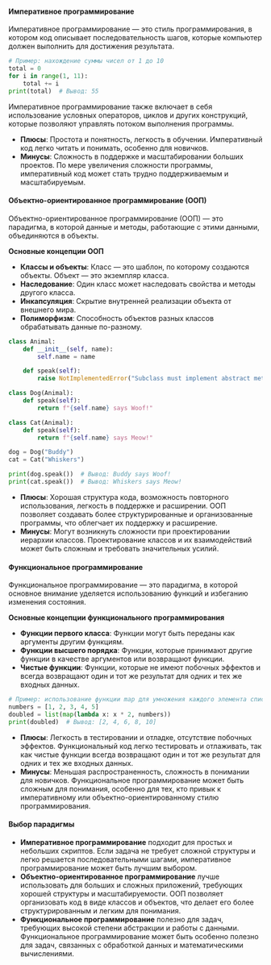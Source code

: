 #### Императивное программирование
Императивное программирование — это стиль программирования, в котором код описывает последовательность шагов, которые компьютер должен выполнить для достижения результата.
```python
# Пример: нахождение суммы чисел от 1 до 10
total = 0
for i in range(1, 11):
    total += i
print(total)  # Вывод: 55
```
Императивное программирование также включает в себя использование условных операторов, циклов и других конструкций, которые позволяют управлять потоком выполнения программы.
- **Плюсы**: Простота и понятность, легкость в обучении. Императивный код легко читать и понимать, особенно для новичков.
- **Минусы**: Сложность в поддержке и масштабировании больших проектов. По мере увеличения сложности программы, императивный код может стать трудно поддерживаемым и масштабируемым.
#### Объектно-ориентированное программирование (ООП)
Объектно-ориентированное программирование (ООП) — это парадигма, в которой данные и методы, работающие с этими данными, объединяются в объекты.

**Основные концепции ООП**
- **Классы и объекты**: Класс — это шаблон, по которому создаются объекты. Объект — это экземпляр класса.
- **Наследование**: Один класс может наследовать свойства и методы другого класса.
- **Инкапсуляция**: Скрытие внутренней реализации объекта от внешнего мира.
- **Полиморфизм**: Способность объектов разных классов обрабатывать данные по-разному.
```python
class Animal:
    def __init__(self, name):
        self.name = name

    def speak(self):
        raise NotImplementedError("Subclass must implement abstract method")

class Dog(Animal):
    def speak(self):
        return f"{self.name} says Woof!"

class Cat(Animal):
    def speak(self):
        return f"{self.name} says Meow!"

dog = Dog("Buddy")
cat = Cat("Whiskers")

print(dog.speak())  # Вывод: Buddy says Woof!
print(cat.speak())  # Вывод: Whiskers says Meow!
```
- **Плюсы**: Хорошая структура кода, возможность повторного использования, легкость в поддержке и расширении. ООП позволяет создавать более структурированные и организованные программы, что облегчает их поддержку и расширение.
- **Минусы**: Могут возникнуть сложности при проектировании иерархии классов. Проектирование классов и их взаимодействий может быть сложным и требовать значительных усилий.
#### Функциональное программирование
Функциональное программирование — это парадигма, в которой основное внимание уделяется использованию функций и избеганию изменения состояния.

**Основные концепции функционального программирования**
- **Функции первого класса**: Функции могут быть переданы как аргументы другим функциям.
- **Функции высшего порядка**: Функции, которые принимают другие функции в качестве аргументов или возвращают функции.
- **Чистые функции**: Функции, которые не имеют побочных эффектов и всегда возвращают один и тот же результат для одних и тех же входных данных.
```python
# Пример: использование функции map для умножения каждого элемента списка на 2
numbers = [1, 2, 3, 4, 5]
doubled = list(map(lambda x: x * 2, numbers))
print(doubled)  # Вывод: [2, 4, 6, 8, 10]
```
- **Плюсы**: Легкость в тестировании и отладке, отсутствие побочных эффектов. Функциональный код легко тестировать и отлаживать, так как чистые функции всегда возвращают один и тот же результат для одних и тех же входных данных.
- **Минусы**: Меньшая распространенность, сложность в понимании для новичков. Функциональное программирование может быть сложным для понимания, особенно для тех, кто привык к императивному или объектно-ориентированному стилю программирования.
#### Выбор парадигмы
- **Императивное программирование** подходит для простых и небольших скриптов. Если задача не требует сложной структуры и легко решается последовательными шагами, императивное программирование может быть лучшим выбором.
- **Объектно-ориентированное программирование** лучше использовать для больших и сложных приложений, требующих хорошей структуры и масштабируемости. ООП позволяет организовать код в виде классов и объектов, что делает его более структурированным и легким для понимания.
- **Функциональное программирование** полезно для задач, требующих высокой степени абстракции и работы с данными. Функциональное программирование может быть особенно полезно для задач, связанных с обработкой данных и математическими вычислениями.